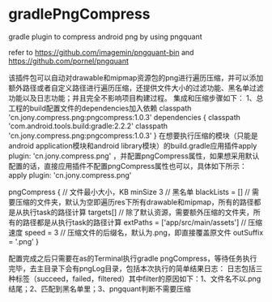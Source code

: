 # gradlePngCompress
gradle plugin to compress android png by using pngquant 

refer to https://github.com/imagemin/pngquant-bin and https://github.com/pornel/pngquant

该插件包可以自动对drawable和mipmap资源包的png进行遍历压缩，并可以添加额外路径或者自定义路径进行遍历压缩，还提供文件大小的过滤功能、黑名单过滤功能以及日志功能；并且完全不影响项目构建过程。
集成和压缩步骤如下：
1、总工程的build配置文件的dependencies加入依赖 classpath 'cn.jony.compress.png:pngcompress:1.0.3'
dependencies {
        classpath 'com.android.tools.build:gradle:2.2.2'
        classpath 'cn.jony.compress.png:pngcompress:1.0.3'
    }
在想要执行压缩的模块（只能是android application模块和android library模块）的build.gradle应用插件apply plugin: 'cn.jony.compress.png'  ，并配置pngCompress属性，如果想采用默认配置的话，直接应用插件不配置pngCompress属性也可以，具体如下所示：
apply plugin: 'cn.jony.compress.png'
 
pngCompress {
    // 文件最小大小，KB
    minSize 3
    // 黑名单
    blackLists = []
    // 需要压缩的文件夹，默认为空即遍历res下所有drawable和mipmap，所有的路径都是从执行task的路径计算
    targets[]
    // 除了默认资源，需要额外压缩的文件夹，所有的路径都是从执行task的路径计算
    extPaths = ['app/src/main/assets']
    // 压缩速度
    speed = 3
    // 压缩文件的后缀名，默认为.png，即直接覆盖原文件
    outSuffix = '.png'
}
 
 
配置完成之后只需要在as的Terminal执行gradle pngCompress，等待任务执行完毕，去主目录下会有pngLog目录，包括本次执行的简单结果日志：
日志包括三种标签（succeed，failed，filtered）其中filter的原因如下：1、文件名不以.png结尾；2、匹配到黑名单里；3、pngquant判断不需要压缩

